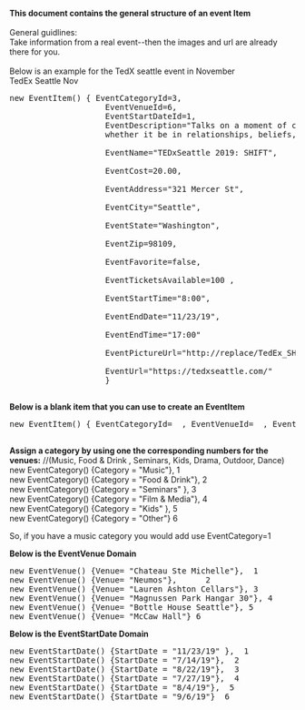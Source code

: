 
**This document contains the general structure of an event Item**
</br>
</br>
General guidlines: </br>
Take information from a real event--then the images and url are already there for you. 
</br>
</br>
Below is an example for the TedX seattle event in November </br>
TedEx Seattle Nov </br>
<pre>
new EventItem() { EventCategoryId=3, 
                    EventVenueId=6, 
                    EventStartDateId=1,
                    EventDescription="Talks on a moment of change from one position to another,
                    whether it be in relationships, beliefs, cultures, perspectives or the world",</br> 
                    EventName="TEDxSeattle 2019: SHIFT",</br>
                    EventCost=20.00,</br>
                    EventAddress="321 Mercer St",</br>
                    EventCity="Seattle",</br> 
                    EventState="Washington",</br>
                    EventZip=98109,</br> 
                    EventFavorite=false,</br> 
                    EventTicketsAvailable=100 , </br>
                    EventStartTime="8:00", </br>
                    EventEndDate="11/23/19",</br>
                    EventEndTime="17:00"</br>
                    EventPictureUrl="http://replace/TedEx_SHIFT_2019.PNG",</br>
                    EventUrl="https://tedxseattle.com/"
                    }

</pre> 

**Below is a blank item that you can use to create an EventItem**
<pre>
new EventItem() { EventCategoryId=  , EventVenueId=  , EventStartDateId= , EventDescription=  , EventName=   , EventCost=   , EventAddress= , EventCity=  , EventState=  , EventZip=  , EventFavorite= , EventTicketsAvailable= , EventStartTime=  ,  EventEndDate= ,  EventEndTime=  , EventPictureUrl=  , EventUrl= }

</pre>


**Assign a category by using one the corresponding numbers for the venues:**
//(Music, Food & Drink ,  Seminars, Kids, Drama, Outdoor, Dance) 
new EventCategory() {Category = "Music"},  1   </br>
new EventCategory() {Category = "Food & Drink"}, 2  </br>
new EventCategory() {Category = "Seminars" },  3    </br>
new EventCategory() {Category = "Film & Media"}, 4  </br>
new EventCategory() {Category = "Kids" },  5  </br>
new EventCategory() {Category = "Other"} 6   </br>

So, if you have a music category you would add use EventCategory=1

**Below is the EventVenue Domain**
<pre>
new EventVenue() {Venue= "Chateau Ste Michelle"},  1
new EventVenue() {Venue= "Neumos"},      2
new EventVenue() {Venue= "Lauren Ashton Cellars"}, 3
new EventVenue() {Venue= "Magnussen Park Hangar 30"}, 4
new EventVenue() {Venue= "Bottle House Seattle"}, 5
new EventVenue() {Venue= "McCaw Hall"} 6
</pre>


**Below is the EventStartDate Domain**
<pre>
new EventStartDate() {StartDate = "11/23/19" },  1
new EventStartDate() {StartDate = "7/14/19"},  2
new EventStartDate() {StartDate = "8/22/19"},  3
new EventStartDate() {StartDate = "7/27/19"},  4
new EventStartDate() {StartDate = "8/4/19"},  5
new EventStartDate() {StartDate = "9/6/19"}  6
</pre>



